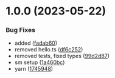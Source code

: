 # 1.0.0 (2023-05-22)


### Bug Fixes

* added ([fadab60](https://github.com/sumbatx15/visual-builder-parser/commit/fadab609b318b84dc1a39c512ff284cd049cc5d3))
* removed hello.ts ([df6c252](https://github.com/sumbatx15/visual-builder-parser/commit/df6c2524c2d2a0159d404ae7b1f665e03b600c31))
* removed tests, fixed types ([99d2d87](https://github.com/sumbatx15/visual-builder-parser/commit/99d2d875a80e30d6a7341a52246eaf0b7482e011))
* sm setup ([1a460bc](https://github.com/sumbatx15/visual-builder-parser/commit/1a460bc9f63e9305b72020ea2db7892fece7a85c))
* yarn ([1745948](https://github.com/sumbatx15/visual-builder-parser/commit/1745948d180d826dc41ac35787e726f7f35e56d2))
